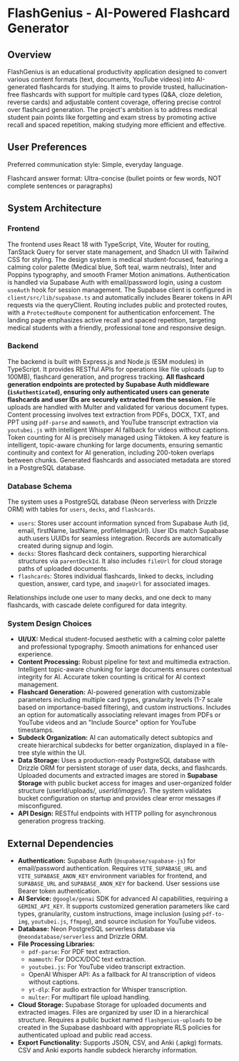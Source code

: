 # FlashGenius - AI-Powered Flashcard Generator

## Overview

FlashGenius is an educational productivity application designed to convert various content formats (text, documents, YouTube videos) into AI-generated flashcards for studying. It aims to provide trusted, hallucination-free flashcards with support for multiple card types (Q&A, cloze deletion, reverse cards) and adjustable content coverage, offering precise control over flashcard generation. The project's ambition is to address medical student pain points like forgetting and exam stress by promoting active recall and spaced repetition, making studying more efficient and effective.

## User Preferences

Preferred communication style: Simple, everyday language.

Flashcard answer format: Ultra-concise (bullet points or few words, NOT complete sentences or paragraphs)

## System Architecture

### Frontend

The frontend uses React 18 with TypeScript, Vite, Wouter for routing, TanStack Query for server state management, and Shadcn UI with Tailwind CSS for styling. The design system is medical student-focused, featuring a calming color palette (Medical blue, Soft teal, warm neutrals), Inter and Poppins typography, and smooth Framer Motion animations. Authentication is handled via Supabase Auth with email/password login, using a custom `useAuth` hook for session management. The Supabase client is configured in `client/src/lib/supabase.ts` and automatically includes Bearer tokens in API requests via the queryClient. Routing includes public and protected routes, with a `ProtectedRoute` component for authentication enforcement. The landing page emphasizes active recall and spaced repetition, targeting medical students with a friendly, professional tone and responsive design.

### Backend

The backend is built with Express.js and Node.js (ESM modules) in TypeScript. It provides RESTful APIs for operations like file uploads (up to 100MB), flashcard generation, and progress tracking. **All flashcard generation endpoints are protected by Supabase Auth middleware (`isAuthenticated`), ensuring only authenticated users can generate flashcards and user IDs are securely extracted from the session.** File uploads are handled with Multer and validated for various document types. Content processing involves text extraction from PDFs, DOCX, TXT, and PPT using `pdf-parse` and `mammoth`, and YouTube transcript extraction via `youtubei.js` with intelligent Whisper AI fallback for videos without captions. Token counting for AI is precisely managed using Tiktoken. A key feature is intelligent, topic-aware chunking for large documents, ensuring semantic continuity and context for AI generation, including 200-token overlaps between chunks. Generated flashcards and associated metadata are stored in a PostgreSQL database.

### Database Schema

The system uses a PostgreSQL database (Neon serverless with Drizzle ORM) with tables for `users`, `decks`, and `flashcards`.
- `users`: Stores user account information synced from Supabase Auth (id, email, firstName, lastName, profileImageUrl). User IDs match Supabase auth.users UUIDs for seamless integration. Records are automatically created during signup and login.
- `decks`: Stores flashcard deck containers, supporting hierarchical structures via `parentDeckId`. It also includes `fileUrl` for cloud storage paths of uploaded documents.
- `flashcards`: Stores individual flashcards, linked to decks, including question, answer, card type, and `imageUrl` for associated images.

Relationships include one user to many decks, and one deck to many flashcards, with cascade delete configured for data integrity.

### System Design Choices

- **UI/UX:** Medical student-focused aesthetic with a calming color palette and professional typography. Smooth animations for enhanced user experience.
- **Content Processing:** Robust pipeline for text and multimedia extraction. Intelligent topic-aware chunking for large documents ensures contextual integrity for AI. Accurate token counting is critical for AI context management.
- **Flashcard Generation:** AI-powered generation with customizable parameters including multiple card types, granularity levels (1-7 scale based on importance-based filtering), and custom instructions. Includes an option for automatically associating relevant images from PDFs or YouTube videos and an "Include Source" option for YouTube timestamps.
- **Subdeck Organization:** AI can automatically detect subtopics and create hierarchical subdecks for better organization, displayed in a file-tree style within the UI.
- **Data Storage:** Uses a production-ready PostgreSQL database with Drizzle ORM for persistent storage of user data, decks, and flashcards. Uploaded documents and extracted images are stored in **Supabase Storage** with public bucket access for images and user-organized folder structure (userId/uploads/*, userId/images/*). The system validates bucket configuration on startup and provides clear error messages if misconfigured.
- **API Design:** RESTful endpoints with HTTP polling for asynchronous generation progress tracking.

## External Dependencies

- **Authentication:** Supabase Auth (`@supabase/supabase-js`) for email/password authentication. Requires `VITE_SUPABASE_URL` and `VITE_SUPABASE_ANON_KEY` environment variables for frontend, and `SUPABASE_URL` and `SUPABASE_ANON_KEY` for backend. User sessions use Bearer token authentication.
- **AI Service:** `@google/genai` SDK for advanced AI capabilities, requiring a `GEMINI_API_KEY`. It supports customized generation parameters like card types, granularity, custom instructions, image inclusion (using `pdf-to-img`, `youtubei.js`, `ffmpeg`), and source inclusion for YouTube videos.
- **Database:** Neon PostgreSQL serverless database via `@neondatabase/serverless` and Drizzle ORM.
- **File Processing Libraries:**
    - `pdf-parse`: For PDF text extraction.
    - `mammoth`: For DOCX/DOC text extraction.
    - `youtubei.js`: For YouTube video transcript extraction.
    - OpenAI Whisper API: As a fallback for AI transcription of videos without captions.
    - `yt-dlp`: For audio extraction for Whisper transcription.
    - `multer`: For multipart file upload handling.
- **Cloud Storage:** Supabase Storage for uploaded documents and extracted images. Files are organized by user ID in a hierarchical structure. Requires a public bucket named `flashgenius-uploads` to be created in the Supabase dashboard with appropriate RLS policies for authenticated upload and public read access.
- **Export Functionality:** Supports JSON, CSV, and Anki (.apkg) formats. CSV and Anki exports handle subdeck hierarchy information.
